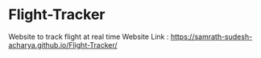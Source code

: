 # Flight-Tracker
Website to track flight at real time
Website Link : https://samrath-sudesh-acharya.github.io/Flight-Tracker/
